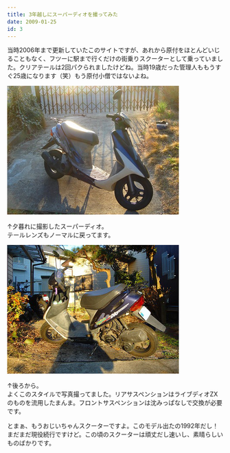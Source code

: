 ```yaml
---
title: 3年越しにスーパーディオを撮ってみた
date: 2009-01-25
id: 3
---
```



<p class="sentence spacing10">当時2006年まで更新していたこのサイトですが、あれから原付をほとんどいじることもなく、フツーに駅まで行くだけの街乗りスクーターとして乗っていました。クリアテールは2回パクられましたけどね。当時19歳だった管理人ももうすぐ25歳になります（笑）もう原付小僧ではないよね。</p>
<div class="sentence spacing"><img src="/photo/diary/2009.01.25_01.jpg" alt=""></div>
<p class="sentence spacing10">↑夕暮れに撮影したスーパーディオ。<br>テールレンズもノーマルに戻ってます。</p>
<div class="center spacing"><img src="/photo/diary/2009.01.25_02.jpg" alt=""></div>
<p class="sentence spacing10">↑後ろから。<br>よくこのスタイルで写真撮ってました。リアサスペンションはライブディオZXのものを流用したまんま。フロントサスペンションは沈みっぱなしで交換が必要です。</p>
<p class="sentence">とまぁ、もうおじいちゃんスクーターですよ。このモデル出たの1992年だし！まだまだ現役続行ですけど。この頃のスクーターは頑丈だし速いし、素晴らしいものばかりです。</p>
